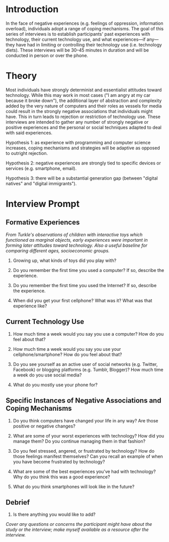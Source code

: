 # Introduction

In the face of negative experiences (e.g. feelings of oppression, information overload), individuals adopt a range of coping mechanisms. The goal of this series of interviews is to establish participants' past experiences with technology, their current technology use, and what experiences—if any—they have had in limiting or controlling their technology use (i.e. technology diets). These interviews will be 30–45 minutes in duration and will be conducted in person or over the phone.

# Theory

Most individuals have strongly determinist and essentialist attitudes toward technology. While this may work in most cases ("I am angry at my car because it broke down"), the additional layer of abstraction and complexity added by the very nature of computers and their roles as vessels for media could result in the strongly negative associations that individuals might have. This in turn leads to rejection or restriction of technology use. These interviews are intended to gather any number of strongly negative or positive experiences and the personal or social techniques adapted to deal with said experiences. 

Hypothesis 1: as experience with programming and computer science increases, coping mechanisms and strategies will be adaptive as opposed to outright rejection.

Hypothesis 2: negative experiences are strongly tied to specific devices or services (e.g. smartphone, email).

Hypothesis 3: there will be a substantial generation gap (between "digital natives" and "digital immigrants").

# Interview Prompt

## Formative Experiences

*From Turkle's observations of children with interactive toys which functioned as marginal objects, early experiences were important in forming later attitudes toward technology. Also a useful baseline for comparing different ages, socioeconomic groups.*

1. Growing up, what kinds of toys did you play with? 

2. Do you remember the first time you used a computer? If so, describe the experience.

3. Do you remember the first time you used the Internet? If so, describe the experience.

4. When did you get your first cellphone? What was it? What was that experience like?

## Current Technology Use

1. How much time a week would you say you use a computer? How do you feel about that?

2. How much time a week would you say you use your cellphone/smartphone? How do you feel about that?

3. Do you see yourself as an active user of social networks (e.g. Twitter, Facebook) or blogging platforms (e.g. Tumblr, Blogger)? How much time a week do you use social media?

4. What do you mostly use your phone for?

## Specific Instances of Negative Associations and Coping Mechanisms

1. Do you think computers have changed your life in any way? Are those positive or negative changes?

2. What are some of your worst experiences with technology? How did you manage them? Do you continue managing them in that fashion?

3. Do you feel stressed, angered, or frustrated by technology? How do those feelings manifest themselves? Can you recall an example of when you have become frustrated by technology?

4. What are some of the best experiences you've had with technology? Why do you think this was a good experience?

5. What do you think smartphones will look like in the future?

## Debrief

1. Is there anything you would like to add?

*Cover any questions or concerns the participant might have about the study or the interview; make myself available as a resource after the interview.*